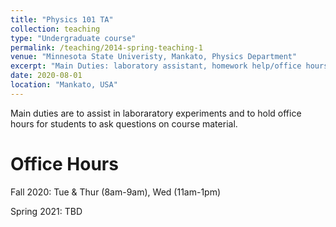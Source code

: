 ```yaml
---
title: "Physics 101 TA"
collection: teaching
type: "Undergraduate course"
permalink: /teaching/2014-spring-teaching-1
venue: "Minnesota State Univeristy, Mankato, Physics Department"
excerpt: "Main Duties: laboratory assistant, homework help/office hours, grading"
date: 2020-08-01
location: "Mankato, USA"
---
```


Main duties are to assist in laboraratory experiments and to hold office hours for students to ask questions on course material.

Office Hours
===
Fall 2020: 
Tue & Thur (8am-9am), Wed (11am-1pm)

Spring 2021:
TBD
